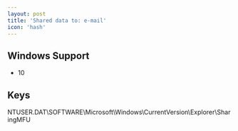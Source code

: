 ```yaml
---
layout: post
title: 'Shared data to: e-mail'
icon: 'hash'
---
```


## Windows Support

- 10



## Keys

NTUSER.DAT\SOFTWARE\Microsoft\Windows\CurrentVersion\Explorer\SharingMFU

